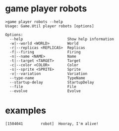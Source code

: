 # game player robots

```
>game player robots --help
Usage: Game.Util player robots [options]

Options:
  --help                    Show help information
  -w|--world <WORLD>        World
  -r|--replicas <REPLICAS>  Replicas
  -f|--firing               Firing
  -n|--name <NAME>          Name
  -t|--target <TARGET>      Target
  -c|--color <COLOR>        Color
  -s|--sprite <SPRITE>      Sprite
  -v|--variation            Variation
  --type-name               TypeName
  --startup-delay           StartupDelay
  --file                    File
  --evolve                  Evolve
  ```

  # examples

  ```game player robots --type-name Game.Robots.CTFBot,Game.Robots --world superduel
[1504041        robot]  Hooray, I'm alive!
```